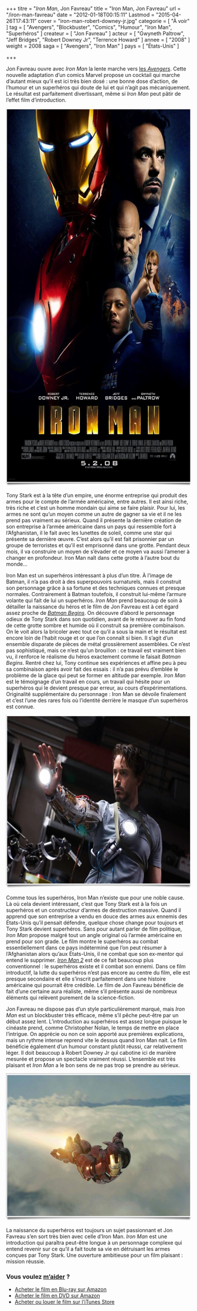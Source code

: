 +++
titre = "<em>Iron Man</em>, Jon Favreau"
title = "Iron Man, Jon Favreau"
url = "/iron-man-favreau"
date = "2012-01-18T00:15:11"
Lastmod = "2015-04-26T17:43:11"
cover = "iron-man-robert-downey-jr.jpg"
categorie = [ "À voir" ]
tag = [ "Avengers", "Blockbuster", "Comics", "Humour", "Iron Man", "Superhéros" ]
createur = [ "Jon Favreau" ]
acteur = [ "Gwyneth Paltrow", "Jeff Bridges", "Robert Downey Jr", "Terrence Howard" ]
annee = [ "2008" ]
weight = 2008
saga = [ "Avengers", "Iron Man" ]
pays = [ "États-Unis" ]

+++

<p>Jon Favreau ouvre avec <em>Iron Man</em> la lente marche vers <a href="http://voiretmanger.fr/saga/avengers/">les <em>Avengers</em></a>. Cette nouvelle adaptation d&rsquo;un comics Marvel propose un cocktail qui marche d&rsquo;autant mieux qu&rsquo;il est ici très bien dosé : une bonne dose d&rsquo;action, de l&rsquo;humour et un superhéros qui doute de lui et qui n&rsquo;agit pas mécaniquement. Le résultat est parfaitement divertissant, même si <em>Iron Man</em> peut pâtir de l&rsquo;effet film d&rsquo;introduction.</p>
<a href="http://www.allocine.fr/film/fichefilm_gen_cfilm=53751.html"><img class="aligncenter" style="border-style: initial; border-color: initial; border-width: 0px;" src="iron-man-john-favreau.jpg" alt="Iron man john favreau" width="690" height="1028" border="0" /></a>
<p>Tony Stark est à la tête d&rsquo;un empire, une énorme entreprise qui produit des armes pour le compte de l&rsquo;armée américaine, entre autres. Il est ainsi riche, très riche et c&rsquo;est un homme mondain qui aime se faire plaisir. Pour lui, les armes ne sont qu&rsquo;un moyen comme un autre de gagner sa vie et il ne les prend pas vraiment au sérieux. Quand il présente la dernière création de son entreprise à l&rsquo;armée américaine dans un pays qui ressemble fort à l&rsquo;Afghanistan, il le fait avec les lunettes de soleil, comme une star qui présente sa dernière œuvre. C&rsquo;est alors qu&rsquo;il est fait prisonnier par un groupe de terroristes et qu&rsquo;il est emprisonné dans une grotte. Pendant deux mois, il va construire un moyen de s&rsquo;évader et ce moyen va aussi l&rsquo;amener à changer en profondeur. Iron Man naît dans cette grotte à l&rsquo;autre bout du monde…</p>
<p>Iron Man est un superhéros intéressant à plus d&rsquo;un titre. À l&rsquo;image de Batman, il n&rsquo;a pas droit à des superpouvoirs surnaturels, mais il construit son personnage grâce à sa fortune et des techniques connues et presque normales. Contrairement à Batman toutefois, il construit lui-même l&rsquo;armure volante qui fait de lui un superhéros. <em>Iron Man</em> prend beaucoup de soin à détailler la naissance du héros et le film de Jon Favreau est à cet égard assez proche de <em><a href="http://voiretmanger.fr/2010/08/30/batman-begins-nolan/">Batman Begins</a></em>. On découvre d&rsquo;abord le personnage odieux de Tony Stark dans son quotidien, avant de le retrouver au fin fond de cette grotte sombre et humide où il construit sa première combinaison. On le voit alors la bricoler avec tout ce qu&rsquo;il a sous la main et le résultat est encore loin de l&rsquo;habit rouge et or que l&rsquo;on connaît si bien. Il s&rsquo;agit d&rsquo;un ensemble disparate de pièces de métal grossièrement assemblées. Ce n&rsquo;est pas sophistiqué, mais ce n&rsquo;est qu&rsquo;un brouillon : ce travail est vraiment bien vu, il renforce le réalisme du héros exactement comme le faisait <em>Batman Begins</em>. Rentré chez lui, Tony continue ses expériences et affine peu à peu sa combinaison après avoir fait des essais : il n&rsquo;a pas prévu d&rsquo;emblée le problème de la glace qui peut se former en altitude par exemple. <em>Iron Man</em> est le témoignage d&rsquo;un travail en cours, un travail qui hésite pour un superhéros qui le devient presque par erreur, au cours d&rsquo;expérimentations. Originalité supplémentaire du personnage : Iron Man se dévoile finalement et c&rsquo;est l&rsquo;une des rares fois où l&rsquo;identité derrière le masque d&rsquo;un superhéros est connue.</p>
<img class="aligncenter" style="border-style: initial; border-color: initial; border-width: 0px;" src="iron-man.jpg" alt="Iron man" width="690" height="472" border="0" />
<p>Comme tous les superhéros, Iron Man n&rsquo;existe que pour une noble cause. Là où cela devient intéressant, c&rsquo;est que Tony Stark est à la fois un superhéros et un constructeur d&rsquo;armes de destruction massive. Quand il apprend que son entreprise a vendu en douce des armes aux ennemis des États-Unis qu&rsquo;il pensait défendre, quelque chose change pour toujours et Tony Stark devient superhéros. Sans pour autant parler de film politique, <em>Iron Man</em> propose malgré tout un angle original où l&rsquo;armée américaine en prend pour son grade. Le film montre le superhéros au combat essentiellement dans ce pays indéterminé que l&rsquo;on peut résumer à l&rsquo;Afghanistan alors qu&rsquo;aux États-Unis, il ne combat que son ex-mentor qui entend le supprimer. <em><a href="http://voiretmanger.fr/2010/04/29/iron-man-2-favreau/">Iron Man 2</a></em> est de ce fait beaucoup plus conventionnel : le superhéros existe et il combat son ennemi. Dans ce film introductif, la lutte du superhéros n&rsquo;est pas encore au centre du film, elle est presque secondaire et elle s&rsquo;inscrit parfaitement dans une histoire américaine qui pourrait être crédible. Le film de Jon Favreau bénéficie de fait d&rsquo;une certaine aura réaliste, même s&rsquo;il présente aussi de nombreux éléments qui relèvent purement de la science-fiction.</p>
<p>Jon Favreau ne dispose pas d&rsquo;un style particulièrement marqué, mais <em>Iron Man</em> est un blockbuster très efficace, même s&rsquo;il pêche peut-être par un début assez lent. L&rsquo;introduction au superhéros est assez longue puisque le cinéaste prend, comme Christopher Nolan, le temps de mettre en place l&rsquo;intrigue. On apprécie ou non ce soin apporté aux premières explications, mais un rythme intense reprend vite le dessus quand Iron Man nait. Le film bénéficie également d&rsquo;un humour constant plutôt réussi, car relativement léger. Il doit beaucoup à Robert Downey Jr qui cabotine ici de manière mesurée et propose un spectacle vraiment réussi. L&rsquo;ensemble est très plaisant et <em>Iron Man</em> a le bon sens de ne pas trop se prendre au sérieux.</p>
<img class="aligncenter" style="border-style: initial; border-color: initial; border-width: 0px;" src="iron-man-2008.jpg" alt="Iron man 2008" width="690" height="401" border="0" />
<p>La naissance du superhéros est toujours un sujet passionnant et Jon Favreau s&rsquo;en sort très bien avec celle d&rsquo;Iron Man. <em>Iron Man</em> est une introduction qui paraîtra peut-être longue à un personnage complexe qui entend revenir sur ce qu&rsquo;il a fait toute sa vie en détruisant les armes conçues par Tony Stark. Une ouverture ambitieuse pour un film plaisant : mission réussie.</p>
<div class="amazon">
<h3>Vous voulez <a href="http://voiretmanger.fr/soutien/">m&rsquo;aider</a> ?</h3>
<ul>
<li><a href="http://www.amazon.fr/gp/product/B001E08TVW/ref=as_li_ss_tl?ie=UTF8&amp;tag=leblogdenic07-21&amp;linkCode=as2&amp;camp=1642&amp;creative=19458&amp;creativeASIN=B001E08TVW">Acheter le film en Blu-ray sur Amazon</a></li>
<li><a href="http://www.amazon.fr/gp/product/B001E08TVM/ref=as_li_ss_tl?ie=UTF8&amp;tag=leblogdenic07-21&amp;linkCode=as2&amp;camp=1642&amp;creative=19458&amp;creativeASIN=B001E08TVM">Acheter le film en DVD sur Amazon</a></li>
<li><a href="https://itunes.apple.com/fr/movie/iron-man/id369765796">Acheter ou louer le film sur l&rsquo;iTunes Store</a></li>
</ul>
</div>

